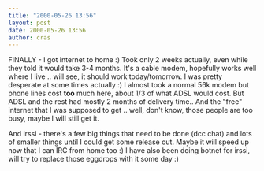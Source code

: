 ```yaml
---
title: "2000-05-26 13:56"
layout: post
date: 2000-05-26 13:56
author: cras
---
```

FINALLY - I got internet to home :) Took only 2 weeks actually, even
while they told it would take 3-4 months. It's a cable modem, hopefully
works well where I live .. will see, it should work today/tomorrow. I
was pretty desperate at some times actually :) I almost took a normal
56k modem but phone lines cost **too** much here, about 1/3 of what ADSL
would cost. But ADSL and the rest had mostly 2 months of delivery time..
And the "free" internet that I was supposed to get .. well, don't know,
those people are too busy, maybe I will still get it.

And irssi - there's a few big things that need to be done (dcc chat) and
lots of smaller things until I could get some release out. Maybe it will
speed up now that I can IRC from home too :) I have also been doing
botnet for irssi, will try to replace those eggdrops with it some day :)


